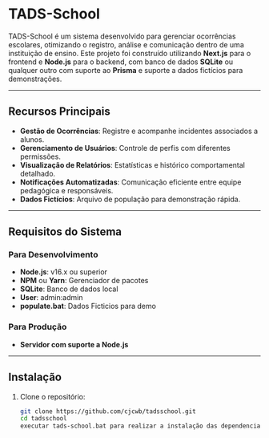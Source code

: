 # TADS-School

TADS-School é um sistema desenvolvido para gerenciar ocorrências escolares, otimizando o registro, análise e comunicação dentro de uma instituição de ensino. Este projeto foi construído utilizando **Next.js** para o frontend e **Node.js** para o backend, com banco de dados **SQLite** ou qualquer outro com suporte ao **Prisma** e suporte a dados fictícios para demonstrações.

---

## **Recursos Principais**
- **Gestão de Ocorrências**: Registre e acompanhe incidentes associados a alunos.
- **Gerenciamento de Usuários**: Controle de perfis com diferentes permissões.
- **Visualização de Relatórios**: Estatísticas e histórico comportamental detalhado.
- **Notificações Automatizadas**: Comunicação eficiente entre equipe pedagógica e responsáveis.
- **Dados Fictícios**: Arquivo de população para demonstração rápida.

---

## **Requisitos do Sistema**
### **Para Desenvolvimento**
- **Node.js**: v16.x ou superior
- **NPM** ou **Yarn**: Gerenciador de pacotes
- **SQLite**: Banco de dados local
- **User**: admin:admin
- **populate.bat**: Dados Ficticios para demo
### **Para Produção**
- **Servidor com suporte a Node.js**

---

## **Instalação**
1. Clone o repositório:
   ```bash
   git clone https://github.com/cjcwb/tadsschool.git
   cd tadsschool
   executar tads-school.bat para realizar a instalação das dependencias e iniciar o projeto
